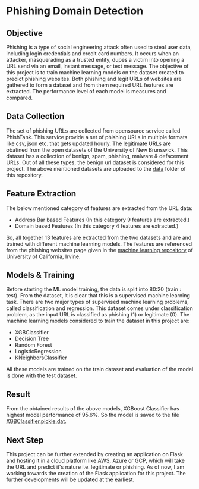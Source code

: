 # Phishing Domain Detection

## Objective
Phishing is a type of social engineering attack often used to steal user data, including login credentials and credit card numbers. It occurs when an attacker, masquerading as a trusted entity, dupes a victim into opening a URL send via an email, instant message, or text message. The objective of this project is to train machine learning models on the dataset created to predict phishing websites. Both phishing and legit URLs of websites are gathered to form a dataset and from them required URL features are extracted. The performance level of each model is measures and compared.

## Data Collection
The set of phishing URLs are collected from opensource service called PhishTank. This service provide a set of phishing URLs in multiple formats like csv, json etc. that gets updated hourly. The legitimate URLs are obatined from the open datasets of the University of New Brunswick. This dataset has a collection of benign, spam, phishing, malware & defacement URLs. Out of all these types, the benign url dataset is considered for this project. The above mentioned datasets are uploaded to the [data](https://github.com/akpmpr/phishing-domain-detection/tree/main/data) folder of this repository.

## Feature Extraction
The below mentioned category of features are extracted from the URL data:

- Address Bar based Features (In this category 9 features are extracted.)
- Domain based Features (In this category 4 features are extracted.)

So, all together 13 features are extracted from the two datasets and are and trained with different machine learning models.
The features are referenced from the phishing websites page given in the [machine learning repository](https://archive.ics.uci.edu/ml/datasets/Phishing+Websites) of University of California, Irvine.

## Models & Training
Before starting the ML model training, the data is split into 80:20 (train : test). From the dataset, it is clear that this is a supervised machine learning task. There are two major types of supervised machine learning problems, called classification and regression. This dataset comes under classification problem, as the input URL is classified as phishing (1) or legitimate (0). The machine learning models considered to train the dataset in this project are:

- XGBClassifier
- Decision Tree
- Random Forest
- LogisticRegression
- KNeighborsClassifier

All these models are trained on the train dataset and evaluation of the model is done with the test dataset.

## Result
From the obtained results of the above models, XGBoost Classifier has highest model performance of 95.6%. So the model is saved to the file [XGBClassifier.pickle.dat](https://github.com/akpmpr/phishing-domain-detection/blob/main/XGBClassifier.pickle.dat).

## Next Step
This project can be further extended by creating an application on Flask and hosting it in a cloud platform like AWS, Azure or GCP, which will take the URL and predict it's nature i.e. legitimate or phishing. As of now, I am working towards the creation of the Flask application for this project. The further developments will be updated at the earliest.
